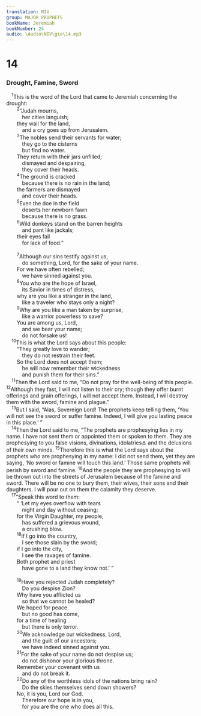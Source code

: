 ```yaml
---
translation: NIV
group: MAJOR PROPHETS
bookName: Jeremiah 
bookNumber: 24
audio: \Audio\NIV\gie\14.mp3
---
```


<div class="title"><h1>14</h1><h3>Drought, Famine, Sword </h3></div>
<span class="verse gie_14_1"> <sup>1</sup>This is the word of the Lord that came to Jeremiah concerning the drought: <br/></span>
<span class="verse gie_14_2">  <sup>2</sup>“Judah mourns, <br/>   her cities languish; <br/>  they wail for the land, <br/>   and a cry goes up from Jerusalem. <br/></span>
<span class="verse gie_14_3">  <sup>3</sup>The nobles send their servants for water; <br/>   they go to the cisterns <br/>   but find no water. <br/>  They return with their jars unfilled; <br/>   dismayed and despairing, <br/>   they cover their heads. <br/></span>
<span class="verse gie_14_4">  <sup>4</sup>The ground is cracked <br/>   because there is no rain in the land; <br/>  the farmers are dismayed <br/>   and cover their heads. <br/></span>
<span class="verse gie_14_5">  <sup>5</sup>Even the doe in the field <br/>   deserts her newborn fawn <br/>   because there is no grass. <br/></span>
<span class="verse gie_14_6">  <sup>6</sup>Wild donkeys stand on the barren heights <br/>   and pant like jackals; <br/>  their eyes fail <br/>   for lack of food.” <br/><br/></span>
<span class="verse gie_14_7">  <sup>7</sup>Although our sins testify against us, <br/>   do something, Lord, for the sake of your name. <br/>  For we have often rebelled; <br/>   we have sinned against you. <br/></span>
<span class="verse gie_14_8">  <sup>8</sup>You who are the hope of Israel, <br/>   its Savior in times of distress, <br/>  why are you like a stranger in the land, <br/>   like a traveler who stays only a night? <br/></span>
<span class="verse gie_14_9">  <sup>9</sup>Why are you like a man taken by surprise, <br/>   like a warrior powerless to save? <br/>  You are among us, Lord, <br/>   and we bear your name; <br/>   do not forsake us! <br/></span>
<span class="verse gie_14_10"> <sup>10</sup>This is what the Lord says about this people: <br/>  “They greatly love to wander; <br/>   they do not restrain their feet. <br/>  So the Lord does not accept them; <br/>   he will now remember their wickedness <br/>   and punish them for their sins.” <br/></span>
<span class="verse gie_14_11"> <sup>11</sup>Then the Lord said to me, “Do not pray for the well-being of this people. </span>
<span class="verse gie_14_12"><sup>12</sup>Although they fast, I will not listen to their cry; though they offer burnt offerings and grain offerings, I will not accept them. Instead, I will destroy them with the sword, famine and plague.” <br/></span>
<span class="verse gie_14_13"> <sup>13</sup>But I said, “Alas, Sovereign Lord! The prophets keep telling them, ‘You will not see the sword or suffer famine. Indeed, I will give you lasting peace in this place.’ ” <br/></span>
<span class="verse gie_14_14"> <sup>14</sup>Then the Lord said to me, “The prophets are prophesying lies in my name. I have not sent them or appointed them or spoken to them. They are prophesying to you false visions, divinations, idolatries<a data-toggle="tooltip" data-placement="bottom" title="Or visions, worthless divinations">⚓</a> and the delusions of their own minds. </span>
<span class="verse gie_14_15"><sup>15</sup>Therefore this is what the Lord says about the prophets who are prophesying in my name: I did not send them, yet they are saying, ‘No sword or famine will touch this land.’ Those same prophets will perish by sword and famine. </span>
<span class="verse gie_14_16"><sup>16</sup>And the people they are prophesying to will be thrown out into the streets of Jerusalem because of the famine and sword. There will be no one to bury them, their wives, their sons and their daughters. I will pour out on them the calamity they deserve. <br/></span>
<span class="verse gie_14_17"> <sup>17</sup>“Speak this word to them: <br/>  “ ‘Let my eyes overflow with tears <br/>   night and day without ceasing; <br/>  for the Virgin Daughter, my people, <br/>   has suffered a grievous wound, <br/>   a crushing blow. <br/></span>
<span class="verse gie_14_18">  <sup>18</sup>If I go into the country, <br/>   I see those slain by the sword; <br/>  if I go into the city, <br/>   I see the ravages of famine. <br/>  Both prophet and priest <br/>   have gone to a land they know not.’ ” <br/><br/></span>
<span class="verse gie_14_19">  <sup>19</sup>Have you rejected Judah completely? <br/>   Do you despise Zion? <br/>  Why have you afflicted us <br/>   so that we cannot be healed? <br/>  We hoped for peace <br/>   but no good has come, <br/>  for a time of healing <br/>   but there is only terror. <br/></span>
<span class="verse gie_14_20">  <sup>20</sup>We acknowledge our wickedness, Lord, <br/>   and the guilt of our ancestors; <br/>   we have indeed sinned against you. <br/></span>
<span class="verse gie_14_21">  <sup>21</sup>For the sake of your name do not despise us; <br/>   do not dishonor your glorious throne. <br/>  Remember your covenant with us <br/>   and do not break it. <br/></span>
<span class="verse gie_14_22">  <sup>22</sup>Do any of the worthless idols of the nations bring rain? <br/>   Do the skies themselves send down showers? <br/>  No, it is you, Lord our God. <br/>   Therefore our hope is in you, <br/>   for you are the one who does all this. <br/></span>
